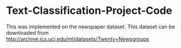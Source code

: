 # Text-Classification-Project-Code
This was implemented on the newspaper dataset. 
This dataset can be downloaded from http://archive.ics.uci.edu/ml/datasets/Twenty+Newsgroups
